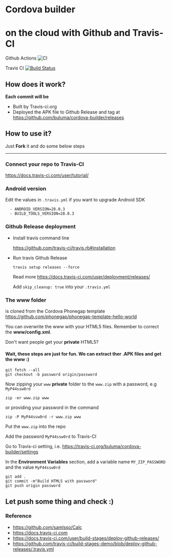 # Cordova builder
# on the cloud with Github and Travis-CI

Github Actions ![CI](https://github.com/buluma/cordova-builder-master/actions/workflows/main.yml/badge.svg)

Travis CI      [![Build Status](https://travis-ci.org/buluma/cordova-builder-master.svg?branch=main)](https://travis-ci.org/buluma/cordova-builder-master)

## How does it work?
__Each commit will be__
- Built by Travis-ci.org
- Deployed the APK file to Github Release and tag at https://github.com/buluma/cordova-builder/releases

## How to use it?

Just __Fork__ it and do some below steps

---

### Connect your repo to Travis-CI

https://docs.travis-ci.com/user/tutorial/

### Android version

Edit the values in ```.travis.yml``` if you want to upgrade Android SDK

```
  - ANDROID_VERSION=28.0.3
  - BUILD_TOOLS_VERSION=28.0.3
```

### Github Release deployment

- Install travis command line

	https://github.com/travis-ci/travis.rb#installation

- Run travis Github Release
	
	```travis setup releases --force```
	
	Read more https://docs.travis-ci.com/user/deployment/releases/
	
	Add ```skip_cleanup: true``` into your ```.travis.yml```
	


### The www folder
 is cloned from the Cordova Phonegap template https://github.com/phonegap/phonegap-template-hello-world

You can overwrite the www with your HTML5 files. Remember to correct the __www/config.xml__.

Don't want people get your __private__ HTML5?

#### Wait, these steps are just for fun. We can extract ther .APK files and get the www :)

```
git fetch --all
git checkout -b password origin/password
```

Now zipping your ```www``` __private__ folder to the ```www.zip``` with a password, e.g ```MyP44ssw0rd```

```
zip -er www.zip www
```

or providing your password in the command

```
zip -P MyP44ssw0rd -r www.zip www
```

Put the ```www.zip``` into the repo

Add the password ```MyP44ssw0rd``` to Travis-CI

Go to Travis-ci setting, i.e.        https://travis-ci.org/buluma/cordova-builder/settings

In the __Environment Variables__ section, add a variable name ```MY_ZIP_PASSWORD``` and the value ```MyP44ssw0rd```

```
git add .
git commit -m"Build HTML5 with password"
git push origin password
```


## Let push some thing and check :) 



### Reference

- https://github.com/samlsso/Calc
- https://docs.travis-ci.com
- https://docs.travis-ci.com/user/build-stages/deploy-github-releases/
- https://github.com/travis-ci/build-stages-demo/blob/deploy-github-releases/.travis.yml

